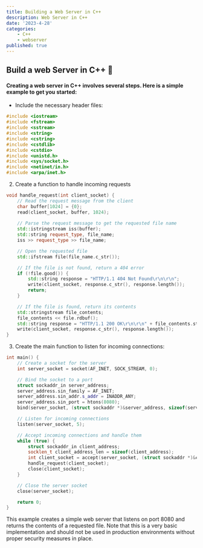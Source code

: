 ```yaml
---
title: Building a Web Server in C++
description: Web Server in C++
date: '2023-4-28'
categories:
    - C++
    - webserver
published: true
---
```


## Build a web Server in C++ 🤔
#### Creating a web server in C++ involves several steps. Here is a simple example to get you started:

- Include the necessary header files:

```cpp
#include <iostream>
#include <fstream>
#include <sstream>
#include <string>
#include <cstring>
#include <cstdlib>
#include <cstdio>
#include <unistd.h>
#include <sys/socket.h>
#include <netinet/in.h>
#include <arpa/inet.h>
```

2. Create a function to handle incoming requests

```cpp
void handle_request(int client_socket) {
    // Read the request message from the client
    char buffer[1024] = {0};
    read(client_socket, buffer, 1024);
    
    // Parse the request message to get the requested file name
    std::istringstream iss(buffer);
    std::string request_type, file_name;
    iss >> request_type >> file_name;

    // Open the requested file
    std::ifstream file(file_name.c_str());

    // If the file is not found, return a 404 error
    if (!file.good()) {
        std::string response = "HTTP/1.1 404 Not Found\r\n\r\n";
        write(client_socket, response.c_str(), response.length());
        return;
    }

    // If the file is found, return its contents
    std::stringstream file_contents;
    file_contents << file.rdbuf();
    std::string response = "HTTP/1.1 200 OK\r\n\r\n" + file_contents.str();
    write(client_socket, response.c_str(), response.length());
}

```

3. Create the main function to listen for incoming connections:

```cpp
int main() {
    // Create a socket for the server
    int server_socket = socket(AF_INET, SOCK_STREAM, 0);

    // Bind the socket to a port
    struct sockaddr_in server_address;
    server_address.sin_family = AF_INET;
    server_address.sin_addr.s_addr = INADDR_ANY;
    server_address.sin_port = htons(8080);
    bind(server_socket, (struct sockaddr *)&server_address, sizeof(server_address));

    // Listen for incoming connections
    listen(server_socket, 5);

    // Accept incoming connections and handle them
    while (true) {
        struct sockaddr_in client_address;
        socklen_t client_address_len = sizeof(client_address);
        int client_socket = accept(server_socket, (struct sockaddr *)&client_address, &client_address_len);
        handle_request(client_socket);
        close(client_socket);
    }

    // Close the server socket
    close(server_socket);

    return 0;
}

```

This example creates a simple web server that listens on port 8080 and returns the contents of a requested file. Note that this is a very basic implementation and should not be used in production environments without proper security measures in place.
